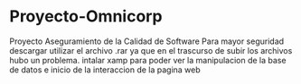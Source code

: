 # Proyecto-Omnicorp
Proyecto Aseguramiento de la Calidad de Software
Para mayor seguridad descargar utilizar el archivo .rar ya que en el trascurso de subir los archivos hubo un problema.
intalar xamp para poder ver la manipulacion de la base de datos e inicio de la interaccion de la pagina web
